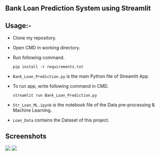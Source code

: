 ##  Bank Loan Prediction System using Streamlit

## Usage:-

- Clone my repository.
- Open CMD in working directory.
- Run following command.

  ```
  pip install -r requirements.txt
  ```
- `Bank_Loan_Prediction.py` is the main Python file of Streamlit App. 
- To run app, write following command in CMD.

  ```
  streamlit run Bank_Loan_Prediction.py
  ```
- `Str_Loan_ML.ipynb` is the notebook file of the Data pre-processing & Machine Learning.
- `Loan_Data` contains the Dataset of this project.

## Screenshots

<img src="https://github.com/kartikkhullar/bank-loan-prediction-thapar/sc1.png">
<img src="https://github.com/kartikkhullar/bank-loan-prediction-thapar/sc2.png">
